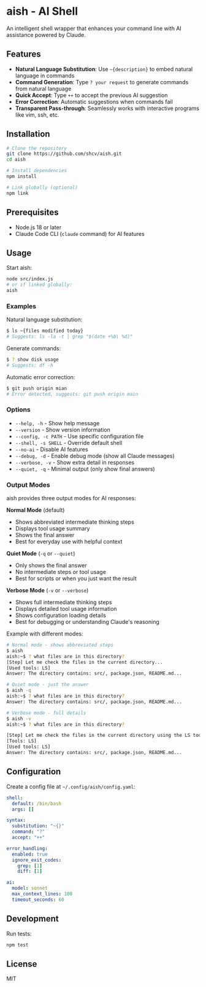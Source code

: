 # aish - AI Shell

An intelligent shell wrapper that enhances your command line with AI assistance powered by Claude.

## Features

- **Natural Language Substitution**: Use `~{description}` to embed natural language in commands
- **Command Generation**: Type `? your request` to generate commands from natural language
- **Quick Accept**: Type `++` to accept the previous AI suggestion
- **Error Correction**: Automatic suggestions when commands fail
- **Transparent Pass-through**: Seamlessly works with interactive programs like vim, ssh, etc.

## Installation

```bash
# Clone the repository
git clone https://github.com/shcv/aish.git
cd aish

# Install dependencies
npm install

# Link globally (optional)
npm link
```

## Prerequisites

- Node.js 18 or later
- Claude Code CLI (`claude` command) for AI features

## Usage

Start aish:
```bash
node src/index.js
# or if linked globally:
aish
```

### Examples

Natural language substitution:
```bash
$ ls ~{files modified today}
# Suggests: ls -la -t | grep "$(date +%b\ %d)"
```

Generate commands:
```bash
$ ? show disk usage
# Suggests: df -h
```

Automatic error correction:
```bash
$ git push origin mian
# Error detected, suggests: git push origin main
```

### Options

- `--help, -h` - Show help message
- `--version` - Show version information
- `--config, -c PATH` - Use specific configuration file
- `--shell, -s SHELL` - Override default shell
- `--no-ai` - Disable AI features
- `--debug, -d` - Enable debug mode (show all Claude messages)
- `--verbose, -v` - Show extra detail in responses
- `--quiet, -q` - Minimal output (only show final answers)

### Output Modes

aish provides three output modes for AI responses:

**Normal Mode** (default)
- Shows abbreviated intermediate thinking steps
- Displays tool usage summary
- Shows the final answer
- Best for everyday use with helpful context

**Quiet Mode** (`-q` or `--quiet`)
- Only shows the final answer
- No intermediate steps or tool usage
- Best for scripts or when you just want the result

**Verbose Mode** (`-v` or `--verbose`)  
- Shows full intermediate thinking steps
- Displays detailed tool usage information
- Shows configuration loading details
- Best for debugging or understanding Claude's reasoning

Example with different modes:
```bash
# Normal mode - shows abbreviated steps
$ aish
aish:~$ ? what files are in this directory?
[Step] Let me check the files in the current directory...
[Used tools: LS]
Answer: The directory contains: src/, package.json, README.md...

# Quiet mode - just the answer
$ aish -q
aish:~$ ? what files are in this directory?
Answer: The directory contains: src/, package.json, README.md...

# Verbose mode - full details
$ aish -v
aish:~$ ? what files are in this directory?

[Step] Let me check the files in the current directory using the LS tool
[Tools: LS]
[Used tools: LS]
Answer: The directory contains: src/, package.json, README.md...
```

## Configuration

Create a config file at `~/.config/aish/config.yaml`:

```yaml
shell:
  default: /bin/bash
  args: []

syntax:
  substitution: "~{}"
  command: "?"
  accept: "++"

error_handling:
  enabled: true
  ignore_exit_codes:
    grep: [1]
    diff: [1]

ai:
  model: sonnet
  max_context_lines: 100
  timeout_seconds: 60
```

## Development

Run tests:
```bash
npm test
```

## License

MIT

